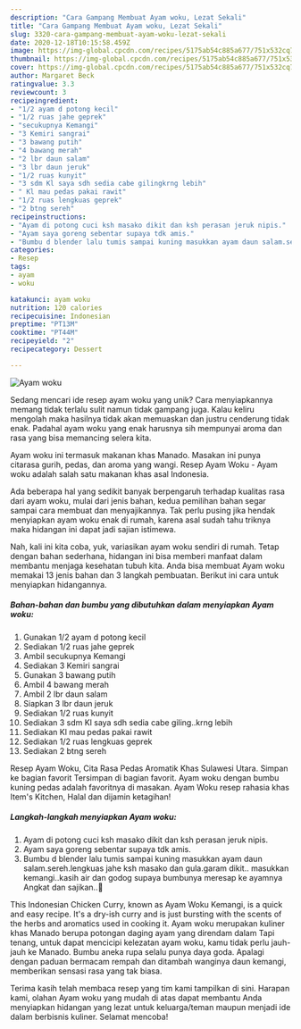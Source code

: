 ```yaml
---
description: "Cara Gampang Membuat Ayam woku, Lezat Sekali"
title: "Cara Gampang Membuat Ayam woku, Lezat Sekali"
slug: 3320-cara-gampang-membuat-ayam-woku-lezat-sekali
date: 2020-12-18T10:15:58.459Z
image: https://img-global.cpcdn.com/recipes/5175ab54c885a677/751x532cq70/ayam-woku-foto-resep-utama.jpg
thumbnail: https://img-global.cpcdn.com/recipes/5175ab54c885a677/751x532cq70/ayam-woku-foto-resep-utama.jpg
cover: https://img-global.cpcdn.com/recipes/5175ab54c885a677/751x532cq70/ayam-woku-foto-resep-utama.jpg
author: Margaret Beck
ratingvalue: 3.3
reviewcount: 3
recipeingredient:
- "1/2 ayam d potong kecil"
- "1/2 ruas jahe geprek"
- "secukupnya Kemangi"
- "3 Kemiri sangrai"
- "3 bawang putih"
- "4 bawang merah"
- "2 lbr daun salam"
- "3 lbr daun jeruk"
- "1/2 ruas kunyit"
- "3 sdm Kl saya sdh sedia cabe gilingkrng lebih"
- " Kl mau pedas pakai rawit"
- "1/2 ruas lengkuas geprek"
- "2 btng sereh"
recipeinstructions:
- "Ayam di potong cuci ksh masako dikit dan ksh perasan jeruk nipis."
- "Ayam saya goreng sebentar supaya tdk amis."
- "Bumbu d blender lalu tumis sampai kuning masukkan ayam daun salam.sereh.lengkuas jahe ksh masako dan gula.garam dikit.. masukkan kemangi..kasih air dan godog supaya bumbunya meresap ke ayamnya Angkat dan sajikan..🙏"
categories:
- Resep
tags:
- ayam
- woku

katakunci: ayam woku 
nutrition: 120 calories
recipecuisine: Indonesian
preptime: "PT13M"
cooktime: "PT44M"
recipeyield: "2"
recipecategory: Dessert

---
```



![Ayam woku](https://img-global.cpcdn.com/recipes/5175ab54c885a677/751x532cq70/ayam-woku-foto-resep-utama.jpg)

Sedang mencari ide resep ayam woku yang unik? Cara menyiapkannya memang tidak terlalu sulit namun tidak gampang juga. Kalau keliru mengolah maka hasilnya tidak akan memuaskan dan justru cenderung tidak enak. Padahal ayam woku yang enak harusnya sih mempunyai aroma dan rasa yang bisa memancing selera kita.

Ayam woku ini termasuk makanan khas Manado. Masakan ini punya citarasa gurih, pedas, dan aroma yang wangi. Resep Ayam Woku - Ayam woku adalah salah satu makanan khas asal Indonesia.

Ada beberapa hal yang sedikit banyak berpengaruh terhadap kualitas rasa dari ayam woku, mulai dari jenis bahan, kedua pemilihan bahan segar sampai cara membuat dan menyajikannya. Tak perlu pusing jika hendak menyiapkan ayam woku enak di rumah, karena asal sudah tahu triknya maka hidangan ini dapat jadi sajian istimewa.


Nah, kali ini kita coba, yuk, variasikan ayam woku sendiri di rumah. Tetap dengan bahan sederhana, hidangan ini bisa memberi manfaat dalam membantu menjaga kesehatan tubuh kita. Anda bisa membuat Ayam woku memakai 13 jenis bahan dan 3 langkah pembuatan. Berikut ini cara untuk menyiapkan hidangannya.

<!--inarticleads1-->

##### Bahan-bahan dan bumbu yang dibutuhkan dalam menyiapkan Ayam woku:

1. Gunakan 1/2 ayam d potong kecil
1. Sediakan 1/2 ruas jahe geprek
1. Ambil secukupnya Kemangi
1. Sediakan 3 Kemiri sangrai
1. Gunakan 3 bawang putih
1. Ambil 4 bawang merah
1. Ambil 2 lbr daun salam
1. Siapkan 3 lbr daun jeruk
1. Sediakan 1/2 ruas kunyit
1. Sediakan 3 sdm Kl saya sdh sedia cabe giling..krng lebih
1. Sediakan  Kl mau pedas pakai rawit
1. Sediakan 1/2 ruas lengkuas geprek
1. Sediakan 2 btng sereh


Resep Ayam Woku, Cita Rasa Pedas Aromatik Khas Sulawesi Utara. Simpan ke bagian favorit Tersimpan di bagian favorit. Ayam woku dengan bumbu kuning pedas adalah favoritnya di masakan. Ayam Woku resep rahasia khas Item&#39;s Kitchen, Halal dan dijamin ketagihan! 

<!--inarticleads2-->

##### Langkah-langkah menyiapkan Ayam woku:

1. Ayam di potong cuci ksh masako dikit dan ksh perasan jeruk nipis.
1. Ayam saya goreng sebentar supaya tdk amis.
1. Bumbu d blender lalu tumis sampai kuning masukkan ayam daun salam.sereh.lengkuas jahe ksh masako dan gula.garam dikit.. masukkan kemangi..kasih air dan godog supaya bumbunya meresap ke ayamnya Angkat dan sajikan..🙏


This Indonesian Chicken Curry, known as Ayam Woku Kemangi, is a quick and easy recipe. It&#39;s a dry-ish curry and is just bursting with the scents of the herbs and aromatics used in cooking it. Ayam woku merupakan kuliner khas Manado berupa potongan daging ayam yang direndam dalam Tapi tenang, untuk dapat mencicipi kelezatan ayam woku, kamu tidak perlu jauh-jauh ke Manado. Bumbu aneka rupa selalu punya daya goda. Apalagi dengan paduan bermacam rempah dan ditambah wanginya daun kemangi, memberikan sensasi rasa yang tak biasa. 

Terima kasih telah membaca resep yang tim kami tampilkan di sini. Harapan kami, olahan Ayam woku yang mudah di atas dapat membantu Anda menyiapkan hidangan yang lezat untuk keluarga/teman maupun menjadi ide dalam berbisnis kuliner. Selamat mencoba!
